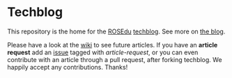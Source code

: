 Techblog
========

This repository is the home for the [ROSEdu][ROSEdu] [techblog][techblog]. See
more on [the blog][techblog].

Please have a look at the [wiki][wiki] to see future articles. If you have an
**article request** add an [issue][issues] tagged with *article-request*, or
you can even contribute with an article through a pull request, after forking
techblog. We happily accept any contributions. Thanks!

[ROSEdu]: http://rosedu.org/ "ROSEdu"
[techblog]: http://techblog.rosedu.org/ "Techblog"
[wiki]: https://github.com/rosedu/techblog/wiki "Techblog's wiki"
[issues]: https://github.com/rosedu/techblog/issues "Techblog's issues"
